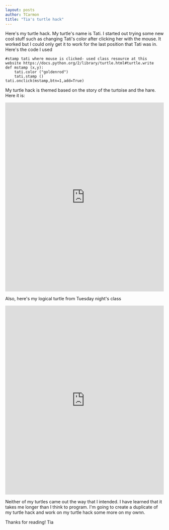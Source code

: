 ```yaml
---
layout: posts
author: TCarmon
title: "Tia's turtle hack"
---
```


Here's my turtle hack. My turtle's name is Tati. I started out trying some new cool stuff such as changing Tati's color after clicking her with the mouse. It worked but I could only get it to work for the last position that Tati was in. Here's the code I used
```
#stamp tati where mouse is clicked- used class resource at this website https://docs.python.org/2/library/turtle.html#turtle.write
def mstamp (x,y):
    tati.color ("goldenrod")
    tati.stamp ()
tati.onclick(mstamp,btn=1,add=True)
```
My turtle hack is themed based on the story of the turtoise and the hare. Here it is:
<iframe src="https://trinket.io/embed/python/e423dc4e43" width="100%" height="600" frameborder="0" marginwidth="0" marginheight="0" allowfullscreen></iframe>

Also, here's my logical turtle from Tuesday night's class
<iframe src="https://trinket.io/embed/python/3a13e36cfd" width="100%" height="600" frameborder="0" marginwidth="0" marginheight="0" allowfullscreen></iframe>

Neither of my turtles came out the way that I intended. I have learned that it takes me longer than I think to program. I'm going to create a duplicate of my turtle hack and work on my turtle hack some more on my ownn.

Thanks for reading!
Tia
